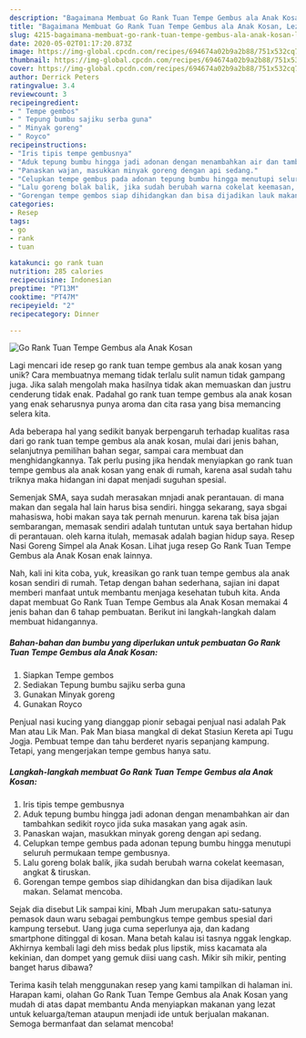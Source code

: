 ```yaml
---
description: "Bagaimana Membuat Go Rank Tuan Tempe Gembus ala Anak Kosan, Lezat"
title: "Bagaimana Membuat Go Rank Tuan Tempe Gembus ala Anak Kosan, Lezat"
slug: 4215-bagaimana-membuat-go-rank-tuan-tempe-gembus-ala-anak-kosan-lezat
date: 2020-05-02T01:17:20.873Z
image: https://img-global.cpcdn.com/recipes/694674a02b9a2b88/751x532cq70/go-rank-tuan-tempe-gembus-ala-anak-kosan-foto-resep-utama.jpg
thumbnail: https://img-global.cpcdn.com/recipes/694674a02b9a2b88/751x532cq70/go-rank-tuan-tempe-gembus-ala-anak-kosan-foto-resep-utama.jpg
cover: https://img-global.cpcdn.com/recipes/694674a02b9a2b88/751x532cq70/go-rank-tuan-tempe-gembus-ala-anak-kosan-foto-resep-utama.jpg
author: Derrick Peters
ratingvalue: 3.4
reviewcount: 3
recipeingredient:
- " Tempe gembos"
- " Tepung bumbu sajiku serba guna"
- " Minyak goreng"
- " Royco"
recipeinstructions:
- "Iris tipis tempe gembusnya"
- "Aduk tepung bumbu hingga jadi adonan dengan menambahkan air dan tambahkan sedikit royco jida suka masakan yang agak asin."
- "Panaskan wajan, masukkan minyak goreng dengan api sedang."
- "Celupkan tempe gembus pada adonan tepung bumbu hingga menutupi seluruh permukaan tempe gembusnya."
- "Lalu goreng bolak balik, jika sudah berubah warna cokelat keemasan, angkat &amp; tiruskan."
- "Gorengan tempe gembos siap dihidangkan dan bisa dijadikan lauk makan. Selamat mencoba."
categories:
- Resep
tags:
- go
- rank
- tuan

katakunci: go rank tuan 
nutrition: 285 calories
recipecuisine: Indonesian
preptime: "PT13M"
cooktime: "PT47M"
recipeyield: "2"
recipecategory: Dinner

---
```



![Go Rank Tuan Tempe Gembus ala Anak Kosan](https://img-global.cpcdn.com/recipes/694674a02b9a2b88/751x532cq70/go-rank-tuan-tempe-gembus-ala-anak-kosan-foto-resep-utama.jpg)

Lagi mencari ide resep go rank tuan tempe gembus ala anak kosan yang unik? Cara membuatnya memang tidak terlalu sulit namun tidak gampang juga. Jika salah mengolah maka hasilnya tidak akan memuaskan dan justru cenderung tidak enak. Padahal go rank tuan tempe gembus ala anak kosan yang enak seharusnya punya aroma dan cita rasa yang bisa memancing selera kita.

Ada beberapa hal yang sedikit banyak berpengaruh terhadap kualitas rasa dari go rank tuan tempe gembus ala anak kosan, mulai dari jenis bahan, selanjutnya pemilihan bahan segar, sampai cara membuat dan menghidangkannya. Tak perlu pusing jika hendak menyiapkan go rank tuan tempe gembus ala anak kosan yang enak di rumah, karena asal sudah tahu triknya maka hidangan ini dapat menjadi suguhan spesial.

Semenjak SMA, saya sudah merasakan mnjadi anak perantauan. di mana makan dan segala hal lain harus bisa sendiri. hingga sekarang, saya sbgai mahasiswa, hobi makan saya tak pernah menurun. karena tak bisa jajan sembarangan, memasak sendiri adalah tuntutan untuk saya bertahan hidup di perantauan. oleh karna itulah, memasak adalah bagian hidup saya. Resep Nasi Goreng Simpel ala Anak Kosan. Lihat juga resep Go Rank Tuan Tempe Gembus ala Anak Kosan enak lainnya.


Nah, kali ini kita coba, yuk, kreasikan go rank tuan tempe gembus ala anak kosan sendiri di rumah. Tetap dengan bahan sederhana, sajian ini dapat memberi manfaat untuk membantu menjaga kesehatan tubuh kita. Anda dapat membuat Go Rank Tuan Tempe Gembus ala Anak Kosan memakai 4 jenis bahan dan 6 tahap pembuatan. Berikut ini langkah-langkah dalam membuat hidangannya.

<!--inarticleads1-->

##### Bahan-bahan dan bumbu yang diperlukan untuk pembuatan Go Rank Tuan Tempe Gembus ala Anak Kosan:

1. Siapkan  Tempe gembos
1. Sediakan  Tepung bumbu sajiku serba guna
1. Gunakan  Minyak goreng
1. Gunakan  Royco


Penjual nasi kucing yang dianggap pionir sebagai penjual nasi adalah Pak Man atau Lik Man. Pak Man biasa mangkal di dekat Stasiun Kereta api Tugu Jogja. Pembuat tempe dan tahu berderet nyaris sepanjang kampung. Tetapi, yang mengerjakan tempe gembus hanya satu. 

<!--inarticleads2-->

##### Langkah-langkah membuat Go Rank Tuan Tempe Gembus ala Anak Kosan:

1. Iris tipis tempe gembusnya
1. Aduk tepung bumbu hingga jadi adonan dengan menambahkan air dan tambahkan sedikit royco jida suka masakan yang agak asin.
1. Panaskan wajan, masukkan minyak goreng dengan api sedang.
1. Celupkan tempe gembus pada adonan tepung bumbu hingga menutupi seluruh permukaan tempe gembusnya.
1. Lalu goreng bolak balik, jika sudah berubah warna cokelat keemasan, angkat &amp; tiruskan.
1. Gorengan tempe gembos siap dihidangkan dan bisa dijadikan lauk makan. Selamat mencoba.


Sejak dia disebut Lik sampai kini, Mbah Jum merupakan satu-satunya pemasok daun waru sebagai pembungkus tempe gembus spesial dari kampung tersebut. Uang juga cuma seperlunya aja, dan kadang smartphone ditinggal di kosan. Mana betah kalau isi tasnya nggak lengkap. Akhirnya kembali lagi deh miss bedak plus lipstik, miss kacamata ala kekinian, dan dompet yang gemuk diisi uang cash. Mikir sih mikir, penting banget harus dibawa? 

Terima kasih telah menggunakan resep yang kami tampilkan di halaman ini. Harapan kami, olahan Go Rank Tuan Tempe Gembus ala Anak Kosan yang mudah di atas dapat membantu Anda menyiapkan makanan yang lezat untuk keluarga/teman ataupun menjadi ide untuk berjualan makanan. Semoga bermanfaat dan selamat mencoba!
